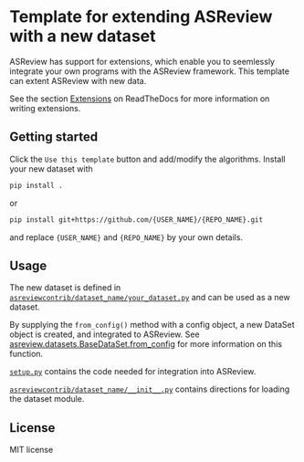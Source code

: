 # Template for extending ASReview with a new dataset

ASReview has support for extensions, which enable you to seemlessly integrate
your own programs with the ASReview framework. This template can extent ASReview
with new data.

See the section [Extensions](https://asreview.readthedocs.io/en/latest/API/extension_dev.html#dataset-extensions) 
on ReadTheDocs for more information on writing extensions.

## Getting started

Click the `Use this template` button and add/modify the algorithms. Install 
your new dataset with

```bash
pip install .
```

or

```bash
pip install git+https://github.com/{USER_NAME}/{REPO_NAME}.git
```

and replace `{USER_NAME}` and `{REPO_NAME}` by your own details. 


## Usage

The new dataset is defined in
[`asreviewcontrib/dataset_name/your_dataset.py`](asreviewcontrib\dataset_name\your_dataset.py)
and can be used as a new dataset. 

By supplying the `from_config()` method with a
config object, a new DataSet object is created, and integrated to ASReview. See
[asreview.datasets.BaseDataSet.from_config](https://asreview.readthedocs.io/en/latest/API/generated/asreview.datasets.BaseDataSet.html#asreview.datasets.BaseDataSet.from_config)
for more information on this function.

[`setup.py`](setup.py) contains the code needed for integration into ASReview.

[`asreviewcontrib/dataset_name/__init__.py`](asreviewcontrib/dataset_name/__init__.py) 
contains directions for loading the dataset module.

## License

MIT license
